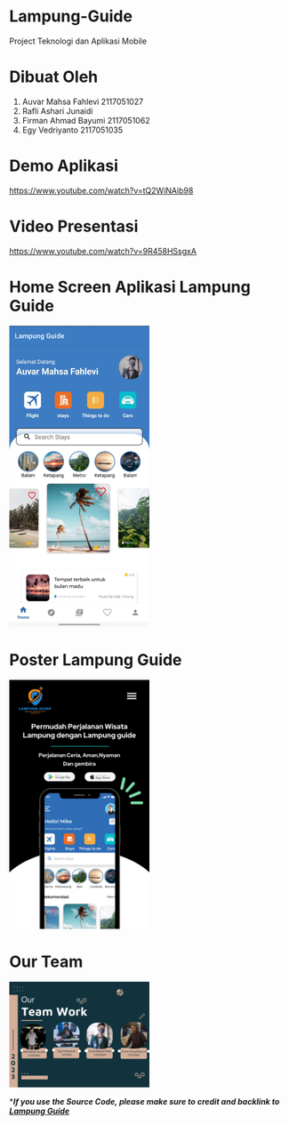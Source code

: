 # Lampung-Guide
Project Teknologi dan Aplikasi Mobile

# Dibuat Oleh
1. Auvar Mahsa Fahlevi  2117051027
2. Rafli Ashari Junaidi
3. Firman Ahmad Bayumi 2117051062
4. Egy Vedriyanto 2117051035

# Demo Aplikasi
https://www.youtube.com/watch?v=tQ2WiNAib98

# Video Presentasi
https://www.youtube.com/watch?v=9R458HSsgxA

# Home Screen Aplikasi Lampung Guide
<img src="https://github.com/Auvarmf/Lampung-Guide/blob/main/LampungGuide/homescreenlg.jpg" style="max-width:50%;">

# Poster Lampung Guide
<img src="https://github.com/Auvarmf/Lampung-Guide/blob/main/LampungGuide/poster%20lampung%20guide%20fix.jpg" style="max-width:50%;">

# Our Team
<img src="https://github.com/Auvarmf/Lampung-Guide/blob/main/LampungGuide/lgteam.jpg" style="max-width:50%;">

****If you use the Source Code, please make sure to credit and backlink to [Lampung Guide]([https://rivaldi48.blogspot.com/](https://github.com/Auvarmf/Lampung-Guide))***
